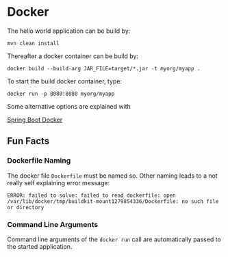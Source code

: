 # Docker

The hello world application can be build by:

``mvn clean install``

Thereafter a docker container can be build by:

``docker build --build-arg JAR_FILE=target/*.jar -t myorg/myapp .``

To start the build docker container, type:

``docker run -p 8080:8080 myorg/myapp``

Some alternative options are explained with

[Spring Boot Docker](https://spring.io/guides/topicals/spring-boot-docker/)

## Fun Facts

### Dockerfile Naming

The docker file ``Dockerfile`` must be named so. Other naming leads to a not really self explaining error message:

``ERROR: failed to solve: failed to read dockerfile: open /var/lib/docker/tmp/buildkit-mount1279854336/Dockerfile: no such file or directory``

### Command Line Arguments

Command line arguments of the ``docker run`` call are automatically passed to the started application.